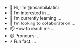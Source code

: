 - 👋 Hi, I’m @ihsanbilalatici
- 👀 I’m interested in ...
- 🌱 I’m currently learning ...
- 💞️ I’m looking to collaborate on ...
- 📫 How to reach me ...
- 😄 Pronouns: ...
- ⚡ Fun fact: ...

<!---
ihsanbilalatici/ihsanbilalatici is a ✨ special ✨ repository because its `README.md` (this file) appears on your GitHub profile.
You can click the Preview link to take a look at your changes.
--->
